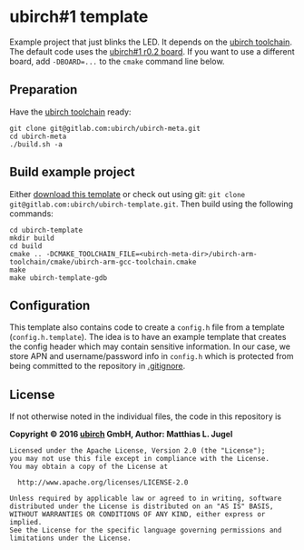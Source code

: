 # ubirch#1 template

Example project that just blinks the LED. It depends on the [ubirch toolchain](https://gitlab.com/ubirch/ubirch-meta).
The default code uses the [ubirch#1 r0.2 board](https://gitlab.com/ubirch/ubirch-board-firmware/tree/master/board/ubirch1r02).
If you want to use a different board, add `-DBOARD=...` to the `cmake` command line below.

## Preparation

Have the [ubirch toolchain](https://gitlab.com/ubirch/ubirch-meta) ready:

```
git clone git@gitlab.com:ubirch/ubirch-meta.git
cd ubirch-meta
./build.sh -a
```

## Build example project

Either [download this template](https://gitlab.com/ubirch/ubirch-template/repository/archive.zip?ref=master) or
check out using git: `git clone git@gitlab.com:ubirch/ubirch-template.git`. Then build using the following commands:
```
cd ubirch-template
mkdir build
cd build
cmake .. -DCMAKE_TOOLCHAIN_FILE=<ubirch-meta-dir>/ubirch-arm-toolchain/cmake/ubirch-arm-gcc-toolchain.cmake
make
make ubirch-template-gdb
```

## Configuration

This template also contains code to create a `config.h` file from a template (`config.h.template`). The
idea is to have an example template that creates the config header which may contain sensitive information.
In our case, we store APN and username/password info in `config.h` which is protected from being committed to
the repository in [.gitignore](.gitignore).

## License

If not otherwise noted in the individual files, the code in this repository is

__Copyright &copy; 2016 [ubirch](http://ubirch.com) GmbH, Author: Matthias L. Jugel__

```
Licensed under the Apache License, Version 2.0 (the "License");
you may not use this file except in compliance with the License.
You may obtain a copy of the License at

  http://www.apache.org/licenses/LICENSE-2.0

Unless required by applicable law or agreed to in writing, software
distributed under the License is distributed on an "AS IS" BASIS,
WITHOUT WARRANTIES OR CONDITIONS OF ANY KIND, either express or implied.
See the License for the specific language governing permissions and
limitations under the License.
```

